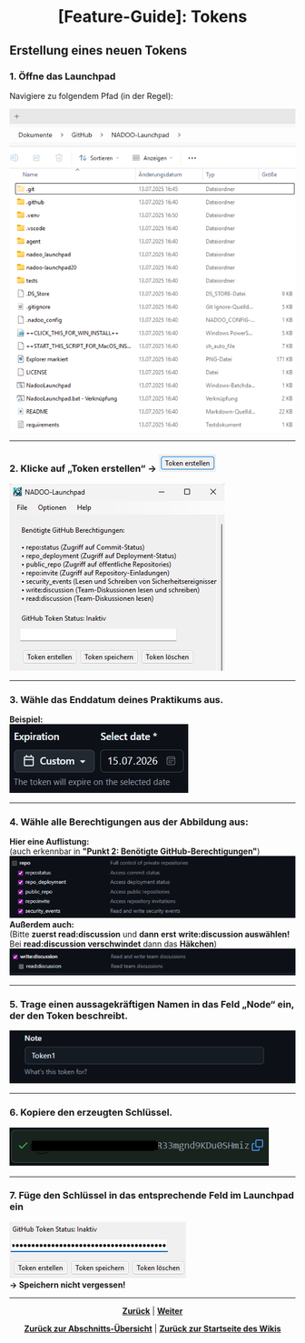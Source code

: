 # <p align="center">[Feature-Guide]: Tokens</p>

<!-- Erklärung zu / Anwendung von:

Github Token Status + Eingabefeld | Token erstellen / speichern / löschen 

Hinweis vom 26.09.: Zweck des Tokens weiterhin nicht klar. -->

## Erstellung eines neuen Tokens

### 1. Öffne das Launchpad
<p>Navigiere zu folgendem Pfad (in der Regel):</p>
<img src="../../../../../images/launchpad_explorer_pfad.png">

---

### 2. Klicke auf „Token erstellen“ → <img src="../../../../../images/token_erstellen_button.png">
<img src="../../../../../images/launchpad_token-abteil.png">

---

### 3. Wähle das Enddatum deines Praktikums aus.
<b>Beispiel:</b></br>
<img src="../../../../../images/praktikums_enddatum_beispiel.png">

---

### 4. Wähle alle Berechtigungen aus der Abbildung aus:
<strong>Hier eine Auflistung:</strong></br>
(auch erkennbar in <b>"Punkt 2: Benötigte GitHub-Berechtigungen"</b>)</br>
<img src="../../../../../images/benoetigte_github_berechtigungen.png"></br>
<strong>Außerdem auch:</strong></br>
(Bitte <strong>zuerst read:discussion</strong> und <strong>dann</strong> <b>erst</b> <strong>write:discussion auswählen!</strong> Bei <b>read:discussion verschwindet</b> dann das <b>Häkchen</b>)
<img src="../../../../../images/benoetigte_github_berechtigungen2.png">

---

### 5. Trage einen aussagekräftigen Namen in das Feld „Node“ ein, der den Token beschreibt.
<img src="../../../../../images/token_namen.png">

---

### 6. Kopiere den erzeugten Schlüssel.</h2>
<img src="../../../../../images/token_schluessel.png">

---

### 7. Füge den Schlüssel in das entsprechende Feld im Launchpad ein
<img src="../../../../../images/launchpad_token_eingabe.png"><br>
<strong>→ Speichern nicht vergessen!</strong>

---

<p align="center">
<a href="/docs/04-tools/05-launchpad/02-features/02-berechtigungen/README.md">
<strong>Zurück</strong></a> | <a href="/docs/04-tools/05-launchpad/02-features/04-zeiterfassung/README.md"><strong>Weiter</strong></a>
</p>

<p align="center">
<a href="/docs/04-tools/05-launchpad/02-features/README.md/#dieses-kapitel-beinhaltet-folgende-abschnitte"><strong>Zurück zur Abschnitts-Übersicht</strong></a> | <a href="/docs/00-willkommen/README.md"><strong>Zurück zur Startseite des Wikis</strong></a>
</p>
